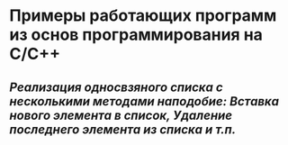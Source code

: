 # Примеры работающих программ из основ программирования на С/C++

## *Реализация односвзяного списка с несколькими методами наподобие: Вставка нового элемента в список, Удаление последнего элемента из списка и т.п.*

